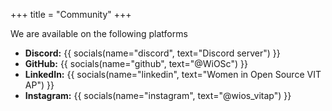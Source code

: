 +++
title = "Community"
+++

We are available on the following platforms

- **Discord:** {{ socials(name="discord", text="Discord server") }}
- **GitHub:** {{ socials(name="github", text="@WiOSc") }}
- **LinkedIn:**  {{ socials(name="linkedin", text="Women in Open Source VIT AP") }}
- **Instagram:**  {{ socials(name="instagram", text="@wios_vitap") }}
